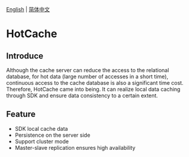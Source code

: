 [English](https://github.com/nefukadia/hot-cache/blob/dev/README.md) | 
[简体中文](https://github.com/nefukadia/hot-cache/blob/dev/README_CN.md)

# HotCache

## Introduce
Although the cache server can reduce the access to the relational database, for hot data (large number of accesses in a short time), continuous access to the cache database is also a significant time cost. 
Therefore, HotCache came into being. It can realize local data caching through SDK and ensure data consistency to a certain extent.

## Feature
- SDK local cache data
- Persistence on the server side
- Support cluster mode
- Master-slave replication ensures high availability